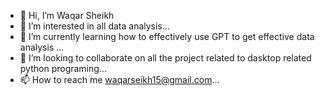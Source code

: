 - 👋 Hi, I’m Waqar Sheikh
- 👀 I’m interested in all data analysis...
- 🌱 I’m currently learning how to effectively use GPT to get effective data analysis ...
- 💞️ I’m looking to collaborate on all the project related to dasktop related python programing...
- 📫 How to reach me waqarseikh15@gmail.com...
<!---
WAQARSHEIKH99/WAQARSHEIKH99 is a ✨ special ✨ repository because its `README.md` (this file) appears on your GitHub profile.
You can click the Preview link to take a look at your changes.
--->
